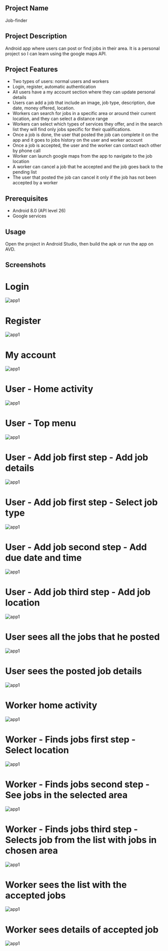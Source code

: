 ## Project Name
Job-finder

## Project Description
Android app where users can post or find jobs in their area. It is a personal project so I can learn using the google maps API.

## Project Features
- Two types of users: normal users and workers
- Login, register, automatic authentication
- All users have a my account section where they can update personal details
- Users can add a job that include an image, job type,  description, due date,  money offered, location.
- Workers can search for jobs in a specific area or around their current location, and they can select a distance range
- Workers can select which types of services they offer, and in the search list they will find only jobs specific for their qualifications.
- Once a job is done, the user that posted the job can complete it on the app and it goes to jobs history on the user and worker account
- Once a job is accepted, the user and the worker can contact each other by phone call
- Worker can launch google maps from the app to navigate to the job location
- A worker can cancel a job that he accepted and the job goes back to the pending list
- The user that posted the job can cancel it only if the job has not been accepted by a worker


## Prerequisites
- Android 8.0 (API level 26) 
- Google services

## Usage
Open the project in Android Studio, then build the apk or run the app on AVD. 

## Screenshots
# Login
<img src="https://raw.githubusercontent.com/MariusDL/Job-finder/main/readme-images/login.png" alt="app1" border="0">

# Register
<img src="https://raw.githubusercontent.com/MariusDL/Job-finder/main/readme-images/register.png" alt="app1" border="0">

# My account
<img src="https://raw.githubusercontent.com/MariusDL/Job-finder/main/readme-images/my%20account.png" alt="app1" border="0">

# User - Home activity
<img src="https://raw.githubusercontent.com/MariusDL/Job-finder/main/readme-images/user%20-%20home%20activity.png" alt="app1" border="0">

# User - Top menu
<img src="https://raw.githubusercontent.com/MariusDL/Job-finder/main/readme-images/top%20menu.png" alt="app1" border="0">

# User - Add job first step - Add job details 
<img src="https://raw.githubusercontent.com/MariusDL/Job-finder/main/readme-images/user%20add%20job%201.png" alt="app1" border="0">

# User - Add job first step - Select job type 
<img src="https://raw.githubusercontent.com/MariusDL/Job-finder/main/readme-images/user%20add%20job%202.png" alt="app1" border="0">

# User - Add job second step - Add due date and time
<img src="https://raw.githubusercontent.com/MariusDL/Job-finder/main/readme-images/user%20add%20job%203%20select%20date.png" alt="app1" border="0">

# User - Add job third step - Add job location
<img src="https://raw.githubusercontent.com/MariusDL/Job-finder/main/readme-images/user%20add%20job%204%20select%20job%20location.png" alt="app1" border="0">

# User sees all the jobs that he posted
<img src="https://raw.githubusercontent.com/MariusDL/Job-finder/main/readme-images/user-%20posted%20jobs.png" alt="app1" border="0">

# User sees the posted job details
<img src="https://raw.githubusercontent.com/MariusDL/Job-finder/main/readme-images/user%20-%20sees%20posted%20job%20details.png" alt="app1" border="0">

# Worker home activity
<img src="https://raw.githubusercontent.com/MariusDL/Job-finder/main/readme-images/worker%20home%20activity.png" alt="app1" border="0">

# Worker - Finds jobs first step - Select location
<img src="https://raw.githubusercontent.com/MariusDL/Job-finder/main/readme-images/worker%20find%20job%201.png" alt="app1" border="0">

# Worker - Finds jobs second step - See jobs in the selected area
<img src="https://raw.githubusercontent.com/MariusDL/Job-finder/main/readme-images/worker%20find%20job%202.png" alt="app1" border="0">

# Worker - Finds jobs third step - Selects job from the list with jobs in chosen area
<img src="https://raw.githubusercontent.com/MariusDL/Job-finder/main/readme-images/worker%20find%20job%203.png" alt="app1" border="0">

# Worker sees the list with the accepted jobs
<img src="https://raw.githubusercontent.com/MariusDL/Job-finder/main/readme-images/worker%20sees%20jobs%20accepted.png" alt="app1" border="0">

# Worker sees details of accepted job
<img src="https://raw.githubusercontent.com/MariusDL/Job-finder/main/readme-images/worker%20sees%20accepted%20job%20details.png" alt="app1" border="0">
